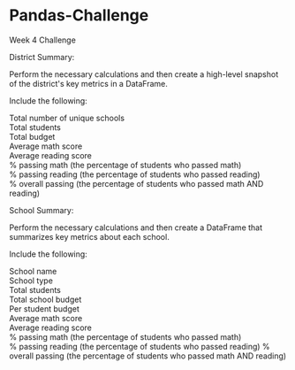 # Pandas-Challenge
Week 4 Challenge

District Summary:

Perform the necessary calculations and then create a high-level snapshot of the district's key metrics in a DataFrame.

Include the following:

Total number of unique schools \
Total students \
Total budget \
Average math score \
Average reading score \
% passing math (the percentage of students who passed math) \
% passing reading (the percentage of students who passed reading) \
% overall passing (the percentage of students who passed math AND reading)

School Summary:

Perform the necessary calculations and then create a DataFrame that summarizes key metrics about each school.

Include the following:

School name \
School type \
Total students \
Total school budget \
Per student budget \
Average math score \
Average reading score \
% passing math (the percentage of students who passed math) \
% passing reading (the percentage of students who passed reading)
% overall passing (the percentage of students who passed math AND reading)
